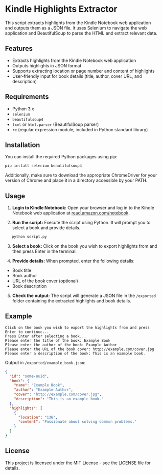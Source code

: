 # Kindle Highlights Extractor

This script extracts highlights from the Kindle Notebook web application and outputs them as a JSON file. It uses Selenium to navigate the web application and BeautifulSoup to parse the HTML and extract relevant data.

## Features

- Extracts highlights from the Kindle Notebook web application
- Outputs highlights in JSON format
- Supports extracting location or page number and content of highlights
- User-friendly input for book details (title, author, cover URL, and description)

## Requirements

- Python 3.x
- `selenium`
- `beautifulsoup4`
- `lxml` or `html.parser` (BeautifulSoup parser)
- `re` (regular expression module, included in Python standard library)

## Installation

You can install the required Python packages using pip:

```bash
pip install selenium beautifulsoup4
```

Additionally, make sure to download the appropriate ChromeDriver for your version of Chrome and place it in a directory accessible by your PATH.

## Usage

1. **Login to Kindle Notebook:** Open your browser and log in to the Kindle Notebook web application at [read.amazon.com/notebook](https://read.amazon.com/notebook).

2. **Run the script:** Execute the script using Python. It will prompt you to select a book and provide details.
```bash
   python script.py
```

3. **Select a book:** Click on the book you wish to export highlights from and then press Enter in the terminal.

4. **Provide details:** When prompted, enter the following details:
- Book title
- Book author
- URL of the book cover (optional)
- Book description

5. **Check the output:** The script will generate a JSON file in the `/exported` folder containing the extracted highlights and book details.

## Example
```plaintext
Click on the book you wish to export the highlights from and press Enter to continue...
Press Enter after selecting a book...
Please enter the title of the book: Example Book
Please enter the author of the book: Example Author
Please enter the URL of the book cover: http://example.com/cover.jpg
Please enter a description of the book: This is an example book.
```

Output in `/exported/example_book.json`:
```json
{
  "id": "some-uuid",
  "book": {
    "name": "Example Book",
    "author": "Example Author",
    "cover": "http://example.com/cover.jpg",
    "description": "This is an example book."
  },
  "highlights": [
    {
      "location": "136",
      "content": "Passionate about solving common problems."
    }
  ]
}
```

## License
This project is licensed under the MIT License - see the LICENSE file for details.
